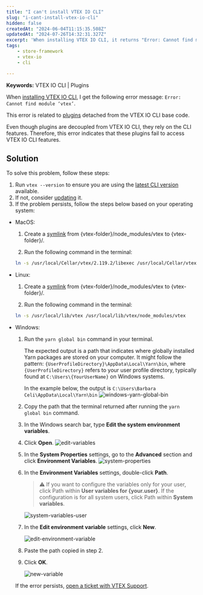 ```yaml
---
title: "I can't install VTEX IO CLI"
slug: "i-cant-install-vtex-io-cli"
hidden: false
createdAt: "2024-06-04T11:15:35.508Z"
updatedAt: "2024-07-26T14:32:31.327Z"
excerpt: 'When installing VTEX IO CLI, it returns "Error: Cannot find module \'vtex\'".'
tags:
    - store-framework
    - vtex-io
    - cli

---
```


**Keywords:** VTEX IO CLI | Plugins

When [installing VTEX IO CLI](https://developers.vtex.com/docs/guides/vtex-io-documentation-vtex-io-cli-install), I get the following error message: `Error: Cannot find module ‘vtex’`.

This error is related to [plugins](https://developers.vtex.com/docs/guides/vtex-io-documentation-vtex-io-cli-plugins) detached from the VTEX IO CLI base code.

Even though plugins are decoupled from VTEX IO CLI, they rely on the CLI features. Therefore, this error indicates that these plugins fail to access VTEX IO CLI features.

## Solution

To solve this problem, follow these steps:

1. Run `vtex --version` to ensure you are using the [latest CLI version](https://github.com/vtex/toolbelt/blob/3.x/CHANGELOG.md) available.
2. If not, consider [updating](https://developers.vtex.com/docs/guides/vtex-io-documentation-vtex-io-cli-update) it.
3. If the problem persists, follow the steps below based on your operating system:

- MacOS:

  1. Create a [symlink](https://en.wikipedia.org/wiki/Symbolic_link) from {vtex-folder}/node_modules/vtex to {vtex-folder}/.

  2. Run the following command in the terminal:

  ```sh
  ln -s /usr/local/Cellar/vtex/2.119.2/libexec /usr/local/Cellar/vtex/2.119.2/libexec/node_modules/vtex
  ```

- Linux:

  1. Create a [symlink](https://en.wikipedia.org/wiki/Symbolic_link) from {vtex-folder}/node_modules/vtex to {vtex-folder}/.

  2. Run the following command in the terminal:

  ```sh
  ln -s /usr/local/lib/vtex /usr/local/lib/vtex/node_modules/vtex
  ```

- Windows:

  1. Run the `yarn global bin` command in your terminal.

     The expected output is a path that indicates where globally installed Yarn packages are stored on your computer. It might follow the pattern: `{UserProfileDirectory}\AppData\Local\Yarn\bin`, where `{UserProfileDirectory}` refers to your user profile directory, typically found at `C:\Users\{YourUserName}` on Windows systems.

     In the example below, the output is `C:\Users\Barbara Celi\AppData\Local\Yarn\bin`
     ![windows-yarn-global-bin](https://cdn.jsdelivr.net/gh/vtexdocs/dev-portal-content@main/docs/troubleshooting/development/windows-yarn-global-bin.png)

  2. Copy the path that the terminal returned after running the `yarn global bin` command.

  3. In the Windows search bar, type **Edit the system environment variables**.

  4. Click **Open**.
     ![edit-variables](https://cdn.jsdelivr.net/gh/vtexdocs/dev-portal-content@main/docs/troubleshooting/development/windows-search-en.png)

  5. In the **System Properties** settings, go to the **Advanced** section and click **Environment Variables**.
     ![system-properties](https://cdn.jsdelivr.net/gh/vtexdocs/dev-portal-content@main/docs/troubleshooting/development/environment-variables-en.png)

  6. In the **Environment Variables** settings, double-click **Path**.

     > ⚠️ If you want to configure the variables only for your user, click Path within **User variables for {your.user}**. If the configuration is for all system users, click Path within **System variables**.

     ![system-variables-user](https://cdn.jsdelivr.net/gh/vtexdocs/dev-portal-content@main/docs/troubleshooting/development/system-variables-en.png)

  7. In the **Edit environment variable** settings, click **New**.

     ![edit-environment-variable](https://cdn.jsdelivr.net/gh/vtexdocs/dev-portal-content@main/docs/troubleshooting/development/new-variable-en.png)

  8. Paste the path copied in step 2.

  9. Click **OK**.

     ![new-variable](https://cdn.jsdelivr.net/gh/vtexdocs/dev-portal-content@main/docs/troubleshooting/development/new-variable-2-en.png)

  If the error persists, [open a ticket with VTEX Support](https://help-tickets.vtex.com/smartlink/sso/login/zendesk).
